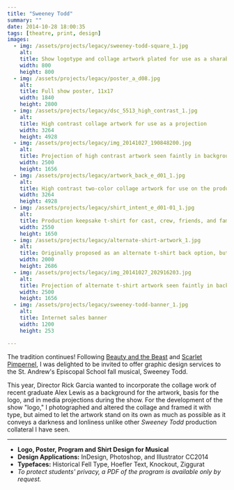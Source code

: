 ```yaml
---
title: "Sweeney Todd"
summary: ""
date: 2014-10-28 18:00:35
tags: [theatre, print, design]
images:
  - img: /assets/projects/legacy/sweeney-todd-square_1.jpg
    alt: 
    title: Show logotype and collage artwork plated for use as a sharable image
    width: 800
    height: 800
  - img: /assets/projects/legacy/poster_a_d08.jpg
    alt: 
    title: Full show poster, 11x17
    width: 1840
    height: 2800
  - img: /assets/projects/legacy/dsc_5513_high_contrast_1.jpg
    alt: 
    title: High contrast collage artwork for use as a projection
    width: 3264
    height: 4928
  - img: /assets/projects/legacy/img_20141027_190848200.jpg
    alt: 
    title: Projection of high contrast artwork seen faintly in background
    width: 2500
    height: 1656
  - img: /assets/projects/legacy/artwork_back_e_d01_1.jpg
    alt: 
    title: High contrast two-color collage artwork for use on the production t-shirt
    width: 3264
    height: 4928
  - img: /assets/projects/legacy/shirt_intent_e_d01-01_1.jpg
    alt: 
    title: Production keepsake t-shirt for cast, crew, friends, and family
    width: 2550
    height: 1650
  - img: /assets/projects/legacy/alternate-shirt-artwork_1.jpg
    alt: 
    title: Originally proposed as an alternate t-shirt back option, but repurposed by the Director as a projection background
    width: 2000
    height: 2686
  - img: /assets/projects/legacy/img_20141027_202916203.jpg
    alt: 
    title: Projection of alternate t-shirt artwork seen faintly in background
    width: 2500
    height: 1656
  - img: /assets/projects/legacy/sweeney-todd-banner_1.jpg
    alt: 
    title: Internet sales banner
    width: 1200
    height: 253

---
```


The tradition continues! Following [Beauty and the Beast](/project/beauty-and-beast) and [Scarlet Pimpernel](/project/scarlet-pimpernel), I was delighted to be invited to offer graphic design services to the St. Andrew's Episcopal School fall musical, Sweeney Todd.

This year, Director Rick Garcia wanted to incorporate the collage work of recent graduate Alex Lewis as a background for the artwork, basis for the logo, and in media projections during the show. For the development of the show "logo," I photographed and altered the collage and framed it with type, but aimed to let the artwork stand on its own as much as possible as it conveys a darkness and lonliness unlike other _Sweeney Todd_ production collateral I have seen.

---

*   **Logo, Poster, Program and Shirt Design for Musical**
*   **Design Applications:** InDesign, Photoshop, and Illustrator CC2014
*   **Typefaces:** Historical Fell Type, Hoefler Text, Knockout, Ziggurat
*   _To protect students' privacy, a PDF of the program is available only by request._
